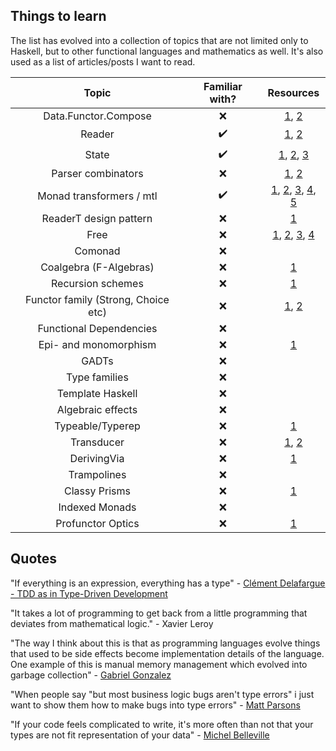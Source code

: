 ## Things to learn

The list has evolved into a collection of topics that are not limited only to Haskell, but to other functional languages and mathematics as well. It's also used as a list of articles/posts I want to read.

| Topic | Familiar with? | Resources |
|:-----:|:-----:| :-----:|
| Data.Functor.Compose | :x: | [1](https://hackage.haskell.org/package/transformers-0.3.0.0/docs/Data-Functor-Compose.html), [2](https://medium.com/@fintan.halpenny/compose-tetris-196b70035aff) |
| Reader | :heavy_check_mark: | [1](http://haskellbook.com/), [2](https://blog.ssanj.net/posts/2014-09-23-A-Simple-Reader-Monad-Example.html) |
| State | :heavy_check_mark: | [1](http://haskellbook.com/), [2](https://egghead.io/courses/state-monad-in-javascript), [3](https://blog.bitsrc.io/stateful-monads-in-javascript-part-1-f772ac26195c) |
| Parser combinators | :x: | [1](http://haskellbook.com/), [2](https://gist.github.com/yelouafi/556e5159e869952335e01f6b473c4ec1) |
| Monad transformers / mtl | :heavy_check_mark: | [1](http://haskellbook.com/), [2](https://mmhaskell.com/blog/2017/3/6/making-sense-of-multiple-monads), [3](https://robots.thoughtbot.com/refactoring-to-a-monad-transformer-stack), [4](https://www.youtube.com/watch?v=NpwP01Z0pWQ), [5](https://www.youtube.com/watch?v=GZPup5Iuaqw) |
| ReaderT design pattern | :x: | [1](https://www.fpcomplete.com/blog/2017/06/readert-design-pattern) |
| Free | :x: | [1](http://www.parsonsmatt.org/2017/09/22/what_does_free_buy_us.html), [2](https://www.youtube.com/watch?v=rP_JoHKFNJo), [3](http://www.haskellforall.com/2012/06/you-could-have-invented-free-monads.html), [4](http://www.haskellforall.com/2012/07/purify-code-using-free-monads.html) |
| Comonad | :x: | |
| Coalgebra (F-Algebras) | :x: | [1](https://stackoverflow.com/a/16022059/4709004) |
| Recursion schemes | :x: | [1](https://github.com/passy/awesome-recursion-schemes) |
| Functor family (Strong, Choice etc) | :x: | [1](http://lambdajam.yowconference.com.au/slides/yowlambdajam2017/Wilson-ExtendedFunctoFamily.pdf), [2](https://www.youtube.com/watch?v=IJ_bVVsQhvc) |
| Functional Dependencies | :x: | |
| Epi- and monomorphism | :x: | [1](https://www.johndcook.com/blog/2018/08/25/epi-and-mono/)
| GADTs | :x: | |
| Type families | :x: | |
| Template Haskell | :x: | |
| Algebraic effects | :x: | |
| Typeable/Typerep | :x: | [1](https://sras.me/haskell/what-the-heck-is-typeable.html) |
| Transducer | :x: | [1](https://medium.com/@MimiLiou77/intuitive-transducer-in-javascript-f358d3fe53d), [2](https://medium.com/javascript-scene/transducers-efficient-data-processing-pipelines-in-javascript-7985330fe73d) |
| DerivingVia | :x: | [1](https://www.tweag.io/posts/2018-10-04-capability.html)
| Trampolines | :x: | |
| Classy Prisms | :x: | [1](https://www.parsonsmatt.org/2018/11/03/trouble_with_typed_errors.html) |
| Indexed Monads | :x: | |
| Profunctor Optics | :x: | [1](https://lens-by-example.chrispenner.ca/articles/traversals/writing-traversals) |

## Quotes

"If everything is an expression, everything has a type" - [Clément Delafargue - TDD as in Type-Driven Development](https://www.youtube.com/watch?v=H8JXQPCvTw8&t=11m50s)

"It takes a lot of programming to get back from a little programming that deviates from mathematical logic." - Xavier Leroy

"The way I think about this is that as programming languages evolve things that used to be side effects become implementation details of the language.  One example of this is manual memory management which evolved into garbage collection" - [Gabriel Gonzalez](https://twitter.com/GabrielG439/status/1028418658287190017)

"When people say "but most business logic bugs aren't type errors" i just want to show them how to make bugs into type errors" - [Matt Parsons](https://twitter.com/mattoflambda/status/1008735243581288449)

"If your code feels complicated to write, it's more often than not that your types are not fit representation of your data" - [Michel Belleville](https://elmlang.slack.com/archives/C0CJ671HU/p1541581801316400)
